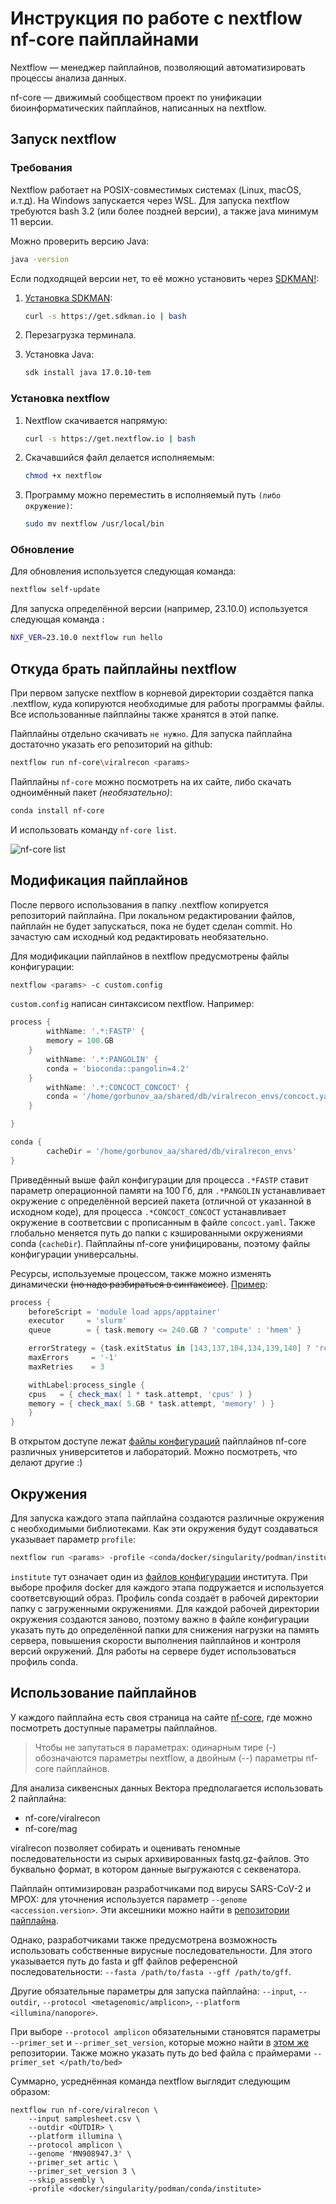 # Инструкция по работе с nextflow nf-core пайплайнами

Nextflow — менеджер пайплайнов, позволяющий автоматизировать процессы анализа данных.

nf-core — движимый сообществом проект по унификации биоинформатических пайплайнов, написанных на nextflow.

## Запуск nextflow

### Требования

Nextflow работает на POSIX-совместимых системах (Linux, macOS, и.т.д). На Windows запускается через WSL. Для запуска nextflow требуются bash 3.2 (или более поздней версии), а также java минимум 11 версии.

Можно проверить версию Java:

```bash
java -version
```

Если подходящей версии нет, то её можно установить через [SDKMAN!](https://sdkman.io/):

1. [Установка SDKMAN](https://sdkman.io/install):

    ```bash
    curl -s https://get.sdkman.io | bash
    ```
    
2. Перезагрузка терминала.

3. Установка Java:

    ```bash
    sdk install java 17.0.10-tem
    ```
### Установка nextflow

1. Nextflow скачивается напрямую:

    ```bash
    curl -s https://get.nextflow.io | bash
    ```

2. Скачавшийся файл делается исполняемым:

    ```bash
    chmod +x nextflow
    ```

3. Программу можно переместить в исполняемый путь `(либо окружение)`:

    ```bash
    sudo mv nextflow /usr/local/bin
    ```

### Обновление

Для обновления используется следующая команда:

```bash
nextflow self-update
```

Для запуска определённой версии (например, 23.10.0) используется следующая команда :

```bash
NXF_VER=23.10.0 nextflow run hello
```

## Откуда брать пайплайны nextflow

При первом запуске nextflow в корневой директории создаётся папка .nextflow, куда копируются необходимые для работы программы файлы. Все использованные пайплайны также хранятся в этой папке.

Пайплайны отдельно скачивать `не нужно`. Для запуска пайплайна достаточно указать его репозиторий на github:

```bash
nextflow run nf-core\viralrecon <params>
```

Пайплайны `nf-core` можно посмотреть на их сайте, либо скачать одноимённый пакет _(необязательно)_:

```bash
conda install nf-core
```

И использовать команду `nf-core list`.

<!-- RICH-CODEX head: 19 -->

![`nf-core list`](docs/images/nf-core-list.svg)

## Модификация пайплайнов

После первого использования в папку .nextflow копируется репозиторий пайплайна. При локальном редактировании файлов, пайплайн не будет запускаться, пока не будет сделан commit.
Но зачастую сам исходный код редактировать необязательно.

Для модификации пайплайнов в nextflow предусмотрены файлы конфигурации:

```bash
nextflow <params> -c custom.config
```

`custom.config` написан синтаксисом nextflow. Например:

```groovy
process {
        withName: '.*:FASTP' {
        memory = 100.GB
    }
        withName: '.*:PANGOLIN' {
        conda = 'bioconda::pangolin=4.2'
    }
        withName: '.*:CONCOCT_CONCOCT' {
        conda = '/home/gorbunov_aa/shared/db/viralrecon_envs/concoct.yaml'
    }

}

conda {
        cacheDir = '/home/gorbunov_aa/shared/db/viralrecon_envs'
}

```

Приведённый выше файл конфигурации для процесса `.*FASTP` ставит параметр операционной памяти на 100 Гб, для `.*PANGOLIN` устанавливает окружение с определённой версией пакета (отличной от указанной в исходном коде), для процесса `.*CONCOCT_CONCOCT` устанавливает окружение в соответсвии с прописанным в файле `concoct.yaml`. Также глобально меняется путь до папки с кэшированными окружениями conda (`cacheDir`). Пайплайны nf-core унифицированы, поэтому файлы конфигурации универсальны.

Ресурсы, используемые процессом, также можно изменять динамически ~~(но надо разбираться в синтаксисе)~~.
[Пример](https://github.com/nf-core/configs/blob/master/conf/crukmi.config):

```groovy
process {
    beforeScript = 'module load apps/apptainer'
    executor     = 'slurm'
    queue        = { task.memory <= 240.GB ? 'compute' : 'hmem' }

    errorStrategy = {task.exitStatus in [143,137,104,134,139,140] ? 'retry' : 'finish'}
    maxErrors     = '-1'
    maxRetries    = 3

    withLabel:process_single {
    cpus   = { check_max( 1 * task.attempt, 'cpus' ) }
    memory = { check_max( 5.GB * task.attempt, 'memory' ) }
    }
}
```

В открытом доступе лежат [файлы конфигураций](https://github.com/nf-core/configs/tree/master/conf) пайплайнов nf-core различных университетов и лабораторий. Можно посмотреть, что делают другие :)

## Окружения

Для запуска каждого этапа пайплайна создаются различные окружения с необходимыми библиотеками. Как эти окружения будут создаваться указывает параметр `profile`:

```bash
nextflow run <params> -profile <conda/docker/singularity/podman/institute>
```

`institute` тут означает один из [файлов конфигурации](https://github.com/nf-core/configs/tree/master/conf) института. 
При выборе профиля docker для каждого этапа подружается и используется соответсвующий образ. 
Профиль conda создаёт в рабочей директории папку с загруженными окружениями. Для каждой рабочей директории окружения создаются заново, поэтому  важно в файле конфигурации указать путь до определённой папки для снижения нагрузки на память сервера, повышения скорости выполнения пайплайнов и контроля версий окружений. Для работы на сервере будет использоваться профиль conda.

## Использование пайплайнов

У каждого пайплайна есть своя страница на сайте [nf-core](https://nf-co.re/pipelines/), где можно посмотреть доступные параметры пайплайнов. 
> Чтобы не запутаться в параметрах: одинарным тире (-) обозначаются параметры nextflow, а двойным (--) параметры nf-core пайплайнов.

Для анализа сиквенсных данных Вектора предполагается использовать 2 пайплайна:
* nf-core/viralrecon
* nf-core/mag

viralrecon позволяет собирать и оценивать геномные последовательности из сырых архивированных fastq.gz-файлов. Это буквально формат, в котором данные выгружаются с секвенатора.

Пайплайн оптимизирован разработчиками под вирусы SARS-CoV-2 и MPOX: для уточнения используется параметр `--genome <accession.version>`. Эти аксешники можно найти в [репозитории пайплайна](https://github.com/nf-core/configs/blob/master/conf/pipeline/viralrecon/genomes.config).

Однако, разработчиками также предусмотрена возможность использовать собственные вирусные последовательности. Для этого указывается путь до fasta и gff файлов референсной последовательности: `--fasta /path/to/fasta --gff /path/to/gff`. 

Другие обязательные параметры для запуска пайплайна: `--input`, `--outdir`, `--protocol <metagenomic/amplicon>`, `--platform <illumina/nanopore>`.

При выборе `--protocol amplicon` обязательными становятся параметры `--primer_set` и `--primer_set_version`, которые можно найти в [этом же](https://github.com/nf-core/configs/blob/master/conf/pipeline/viralrecon/genomes.config) репозитории. Также можно указать путь до bed файла с праймерами `--primer_set </path/to/bed>`

Суммарно, усреднённая команда nextflow выглядит следующим образом:

```terminal
nextflow run nf-core/viralrecon \
    --input samplesheet.csv \
    --outdir <OUTDIR> \
    --platform illumina \
    --protocol amplicon \
    --genome 'MN908947.3' \
    --primer_set artic \
    --primer_set_version 3 \
    --skip_assembly \
    -profile <docker/singularity/podman/conda/institute>
```
